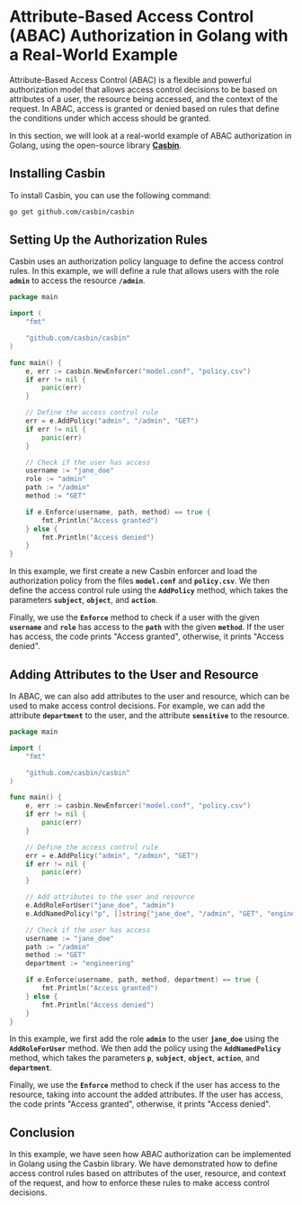 # **Attribute-Based Access Control (ABAC) Authorization in Golang with a Real-World Example**

Attribute-Based Access Control (ABAC) is a flexible and powerful authorization model that allows access control decisions to be based on attributes of a user, the resource being accessed, and the context of the request. In ABAC, access is granted or denied based on rules that define the conditions under which access should be granted.

In this section, we will look at a real-world example of ABAC authorization in Golang, using the open-source library **[Casbin](https://github.com/casbin/casbin)**.

## **Installing Casbin**

To install Casbin, you can use the following command:

```bash
go get github.com/casbin/casbin
```

## **Setting Up the Authorization Rules**

Casbin uses an authorization policy language to define the access control rules. In this example, we will define a rule that allows users with the role **`admin`** to access the resource **`/admin`**.

```go
package main

import (
	"fmt"

	"github.com/casbin/casbin"
)

func main() {
	e, err := casbin.NewEnforcer("model.conf", "policy.csv")
	if err != nil {
		panic(err)
	}

	// Define the access control rule
	err = e.AddPolicy("admin", "/admin", "GET")
	if err != nil {
		panic(err)
	}

	// Check if the user has access
	username := "jane_doe"
	role := "admin"
	path := "/admin"
	method := "GET"

	if e.Enforce(username, path, method) == true {
		fmt.Println("Access granted")
	} else {
		fmt.Println("Access denied")
	}
}
```

In this example, we first create a new Casbin enforcer and load the authorization policy from the files **`model.conf`** and **`policy.csv`**. We then define the access control rule using the **`AddPolicy`** method, which takes the parameters **`subject`**, **`object`**, and **`action`**.

Finally, we use the **`Enforce`** method to check if a user with the given **`username`** and **`role`** has access to the **`path`** with the given **`method`**. If the user has access, the code prints "Access granted", otherwise, it prints "Access denied".

## **Adding Attributes to the User and Resource**

In ABAC, we can also add attributes to the user and resource, which can be used to make access control decisions. For example, we can add the attribute **`department`** to the user, and the attribute **`sensitive`** to the resource.

```go
package main

import (
	"fmt"

	"github.com/casbin/casbin"
)

func main() {
	e, err := casbin.NewEnforcer("model.conf", "policy.csv")
	if err != nil {
		panic(err)
	}

	// Define the access control rule
	err = e.AddPolicy("admin", "/admin", "GET")
	if err != nil {
		panic(err)
	}

	// Add attributes to the user and resource
	e.AddRoleForUser("jane_doe", "admin")
	e.AddNamedPolicy("p", []string{"jane_doe", "/admin", "GET", "engineering"})

	// Check if the user has access
	username := "jane_doe"
	path := "/admin"
	method := "GET"
	department := "engineering"

	if e.Enforce(username, path, method, department) == true {
		fmt.Println("Access granted")
	} else {
		fmt.Println("Access denied")
	}
}
```

In this example, we first add the role **`admin`** to the user **`jane_doe`** using the **`AddRoleForUser`** method. We then add the policy using the **`AddNamedPolicy`** method, which takes the parameters **`p`**, **`subject`**, **`object`**, **`action`**, and **`department`**.

Finally, we use the **`Enforce`** method to check if the user has access to the resource, taking into account the added attributes. If the user has access, the code prints "Access granted", otherwise, it prints "Access denied".

## Conclusion

In this example, we have seen how ABAC authorization can be implemented in Golang using the Casbin library. We have demonstrated how to define access control rules based on attributes of the user, resource, and context of the request, and how to enforce these rules to make access control decisions.
